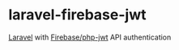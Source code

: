 # laravel-firebase-jwt
[Laravel](https://github.com/laravel/laravel) with [Firebase/php-jwt](https://github.com/firebase/php-jwt) API authentication
